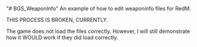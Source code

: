 "# BGS_WeaponInfo" 
 An example of how to edit weaponinfo files for RedM.

 THIS PROCESS IS BROKEN, CURRENTLY.

 The game does not load the files correctly. 
 However, I will still demonstrate how it WOULD work if they did load correctly.
